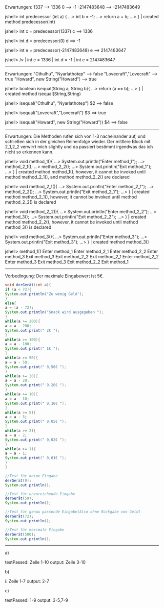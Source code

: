 Erwartungen: 
1337 --> 1336
0 --> -1
-2147483648 --> -2147483649

jshell> int predecessor (int a) {
   ...>     int b = -1;
   ...>     return a + b;
   ...> }
|  created method predecessor(int)

jshell> int c = predecessor(1337)
c ==> 1336

jshell> int d = predecessor(0)
d ==> -1

jshell> int e = predecessor(-2147483648)
e ==> 2147483647

jshell> /v
|    int c = 1336
|    int d = -1
|    int e = 2147483647

---

Erwartungen: 
"Cthulhu", "Nyarlathotep" --> false
"Lovecraft","Lovecraft" --> true
"Howard", new String("Howard") --> true

jshell> boolean isequal(String a, String b){
   ...>      return (a == b);
   ...> }
|  created method isequal(String,String)

jshell> isequal("Cthulhu", "Nyarlathotep")
$2 ==> false

jshell> isequal("Lovecraft","Lovecraft")
$3 ==> true

jshell> isequal("Howard", new String("Howard"))
$4 ==> false

---

Erwartungen: Die Methoden rufen sich von 1-3 nacheinander auf, und schließen sich in der gleichen Reihenfolge wieder. Der mittlere Block mit 2_1,2_2 verwirrt mich slightly und da passiert bestimmt irgendwas das ich nicht so erkennen kann.

jshell> void method_1(){
   ...>     System.out.println("Enter method_1");
   ...>     method_2_1();
   ...>     method_2_2();
   ...>     System.out.println("Exit method_1");
   ...> }
|  created method method_1(), however, it cannot be invoked until method method_2_1(), and method method_2_2() are declared

jshell> void method_2_1(){
   ...>     System.out.println("Enter method_2_1");
   ...>     method_2_2();
   ...>     System.out.println("Exit method_2_1");
   ...> }
|  created method method_2_1(), however, it cannot be invoked until method method_2_2() is declared

jshell> void method_2_2(){
   ...>     System.out.println("Enter method_2_2");
   ...>     method_3();
   ...>     System.out.println("Exit method_2_2");
   ...> }
|  created method method_2_2(), however, it cannot be invoked until method method_3() is declared

jshell> void method_3(){
   ...>     System.out.println("Enter method_3");
   ...>     System.out.println("Exit method_3");
   ...> }
|  created method method_3()

jshell> method_1()
Enter method_1
Enter method_2_1
Enter method_2_2
Enter method_3
Exit method_3
Exit method_2_2
Exit method_2_1
Enter method_2_2
Enter method_3
Exit method_3
Exit method_2_2
Exit method_1

---

Vorbedingung: Der maximale Eingabewert ist 5€. 

```Java
void derGerät(int a){
if (a < 72){
System.out.println("Zu wenig Geld");
}
else{
a = (a - 72);
System.out.println("Snack wird ausgegeben ");
}
while(a >= 200){
a = a - 200;
System.out.print(" 2€ ");
}
while(a >= 100){
a = a - 100;
System.out.print(" 1€ ");
}
while(a >= 50){
a = a - 50;
System.out.print(" 0,50€ ");
}
while(a >= 20){
a = a - 20;
System.out.print(" 0.20€ ");
}
while(a >= 10){
a = a - 10;
System.out.print(" 0,10€ ");
}
while(a >= 5){
a = a - 5;
System.out.print(" 0,05€ ");
}
while(a >= 2){
a = a - 2;
System.out.print(" 0,02€ ");
}
while(a >= 1){
a = a - 1;
System.out.print(" 0,01€ ");
}
}

//Test für keine Eingabe
derGerät(0);
System.out.println();

//Test für unzureichende Eingabe
derGerät(50);
System.out.println();

//Test für genau passende Eingabe(Also ohne Rückgabe von Geld)
derGerät(72);
System.out.println();

//Test für maximale Eingabe
derGerät(500);
System.out.println();
```

---

a)

testPassed: Zeile 1-10
output: Zeile 3-10

b)

i: Zeile 1-7
output: 2-7

c)

testPassed: 1-9
output: 3-5,7-9



